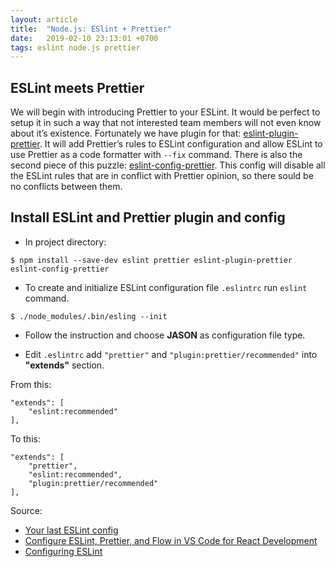 ```yaml
---
layout: article
title:  "Node.js: ESlint + Prettier"
date:   2019-02-10 23:13:01 +0700
tags: eslint node.js prettier
---
```


## ESLint meets Prettier

We will begin with introducing Prettier to your ESLint. It would be perfect to setup it in such a way that not interested team members will not even know about it’s existence. Fortunately we have plugin for that: [eslint-plugin-prettier](https://github.com/prettier/eslint-plugin-prettier). It will add Prettier’s rules to ESLint configuration and allow ESLint to use Prettier as a code formatter with `--fix` command. There is also the second piece of this puzzle: [eslint-config-prettier](https://github.com/prettier/eslint-config-prettier). This config will disable all the ESLint rules that are in conflict with Prettier opinion, so there sould be no conflicts between them.

## Install ESLint and Prettier plugin and config

- In project directory:

```
$ npm install --save-dev eslint prettier eslint-plugin-prettier eslint-config-prettier
```

- To create and initialize ESLint configuration file `.eslintrc` run `eslint` command.

```
$ ./node_modules/.bin/esling --init
```

- Follow the instruction and choose **JASON** as configuration file type.

- Edit `.eslintrc` add `"prettier"` and `"plugin:prettier/recommended"` into **"extends"** section.

From this:
```
"extends": [
    "eslint:recommended"
],
```

To this:
```
"extends": [
    "prettier",
    "eslint:recommended",
    "plugin:prettier/recommended"
],
```

Source:

- [Your last ESLint config](https://medium.com/@netczuk/your-last-eslint-config-9e35bace2f99)
- [Configure ESLint, Prettier, and Flow in VS Code for React Development](https://medium.com/@sgroff04/configure-eslint-prettier-and-flow-in-vs-code-for-react-development-c9d95db07213)
- [Configuring ESLint](https://eslint.org/docs/user-guide/configuring)
